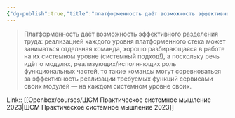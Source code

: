 ```yaml
---
{"dg-publish":true,"title":"платформенность даёт возможность эффективного разделения труда","tags":["quotes"],"date":"2023-04-24T09:56:00+04:00","modified_at":"2023-06-01T17:01:57+04:00","alias":"платформенность даёт возможность эффективного разделения труда","dg-path":"/quotes/202304240956.md","permalink":"/quotes/202304240956/","dgPassFrontmatter":true}
---
```



> Платформенность даёт возможность эффективного разделения труда: реализацией каждого уровня платформенного стека может заниматься отдельная команда, хорошо разбирающаяся в работе на их системном уровне (системный подход!), а поскольку речь идёт о модулях, реализующих/исполняющих роль функциональных частей, то такие команды могут соревноваться за эффективность реализации требуемых функций сервисами своих модулей — на каждом системном уровне своих.

Link:: [[Openbox/courses/ШСМ Практическое системное мышление 2023|ШСМ Практическое системное мышление 2023]]
